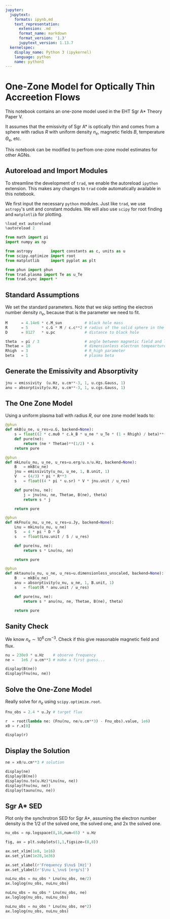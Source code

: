 ```yaml
---
jupyter:
  jupytext:
    formats: ipynb,md
    text_representation:
      extension: .md
      format_name: markdown
      format_version: '1.3'
      jupytext_version: 1.13.7
  kernelspec:
    display_name: Python 3 (ipykernel)
    language: python
    name: python3
---
```


# One-Zone Model for Optically Thin Accreetion Flows

This notebook contains an one-zone model used in the EHT Sgr A* Theory Paper V.

It assumes that the emissivity of Sgr A* is optically thin and comes from a sphere with radius $R$ with uniform density $n_e$, magnetic fields $B$, temperature $\Theta_\mathrm{e}$, etc.

This notebook can be modified to perfrom one-zone model estimates for other AGNs.


## Autoreload and Import Modules

To streamline the development of `trad`, we enable the autoreload `ipython` extension.
This makes any changes to `trad` code automatically available in this notebook.

We first input the necessary `python` modules.  Just like `trad`, we use `astropy`'s unit and constant modules.
We will also use `scipy` for root finding and `matplotlib` for plotting.

```python
%load_ext autoreload
%autoreload 2

from math import pi
import numpy as np

from astropy        import constants as c, units as u
from scipy.optimize import root
from matplotlib     import pyplot as plt

from phun import phun
from trad.plasma import Te as u_Te
from trad.sync import *
```

## Standard Assumptions

We set the standard parameters.
Note that we skip setting the electron number density $n_e$, because that is the parameter we need to fit.

```python
M      = 4.14e6 * c.M_sun          # black hole mass
R      = 5      * c.G * M / c.c**2 # radius of the solid sphere in the one-zone model
D      = 8127   * u.pc             # distance to black hole

theta  = pi / 3                    # angle between magnetic field and line of sight
Thetae = 10                        # dimensionless electron tempearture
Rhigh  = 3                         # R_high parameter
beta   = 1                         # plasma beta
```

## Generate the Emissivity and Absorptivity

```python
jnu = emissivity  (u.Hz, u.cm**-3, 1, u.cgs.Gauss, 1)
anu = absorptivity(u.Hz, u.cm**-3, 1, u.cgs.Gauss, 1)
```

## The One Zone Model

Using a uniform plasma ball with radius $R$, our one zone model leads to:

```python
@phun
def mkB(u_ne, u_res=u.G, backend=None):
    s = float((2 * c.mu0 * c.k_B * u_ne * u_Te * (1 + Rhigh) / beta)**(1/2) / u_res)
    def pure(ne):
        return (ne * Thetae)**(1/2) * s
    return pure

@phun
def mkLnu(u_nu, u_ne, u_res=u.erg/u.s/u.Hz, backend=None):
    B   = mkB(u_ne)
    jnu = emissivity(u_nu, u_ne, 1, B.unit, 1)
    V   = (4/3) * pi * R**3
    s   = float((4 * pi * u.sr) * V * jnu.unit / u_res)

    def pure(nu, ne):
        j = jnu(nu, ne, Thetae, B(ne), theta)
        return s * j

    return pure

@phun
def mkFnu(u_nu, u_ne, u_res=u.Jy, backend=None):
    Lnu = mkLnu(u_nu, u_ne)
    S   = 4 * pi * D * D
    s   = float(Lnu.unit / S / u_res)

    def pure(nu, ne):
        return s * Lnu(nu, ne)

    return pure

@phun
def mktaunu(u_nu, u_ne, u_res=u.dimensionless_unscaled, backend=None):
    B   = mkB(u_ne)
    anu = absorptivity(u_nu, u_ne, 1, B.unit, 1)
    s   = float(R * anu.unit / u_res)

    def pure(nu, ne):
        return s * anu(nu, ne, Thetae, B(ne), theta)

    return pure
```

## Sanity Check

We know $n_e \sim 10^6\,\mathrm{cm}^{-3}$.
Check if this give reasonable magnetic field and flux.

```python
nu = 230e9 * u.Hz    # observe frequency
ne =   1e6 / u.cm**3 # make a first guess...

display(B(ne))
display(Fnu(nu, ne))
```

## Solve the One-Zone Model

Really solve for $n_e$ using `scipy.optimize.root`.

```python
Fnu_obs = 2.4 * u.Jy # target flux

r  = root(lambda ne: (Fnu(nu, ne/u.cm**3) - Fnu_obs).value, 1e6)
x0 = r.x[0]

display(r)
```

## Display the Solution

```python
ne = x0/u.cm**3 # solution

display(ne)
display(B(ne))
display(nu.to(u.Hz)*Lnu(nu, ne))
display(Fnu(nu, ne))
display(taunu(nu, ne))
```

## Sgr A* SED

Plot only the synchrotron SED for Sgr A*, assuming the electron number density is the 1/2 of the solved one, the solved one, and 2x the solved one.

```python
nu_obs = np.logspace(8,16,num=65) * u.Hz

fig, ax = plt.subplots(1,1,figsize=(8,8))

ax.set_xlim(1e8, 1e16)
ax.set_ylim(1e28,1e36)

ax.set_xlabel(r'Frequency $\nu$ [Hz]')
ax.set_ylabel(r'$\nu L_\nu$ [erg/s]')

nuLnu_obs = nu_obs * Lnu(nu_obs, ne/2)
ax.loglog(nu_obs, nuLnu_obs)

nuLnu_obs = nu_obs * Lnu(nu_obs, ne)
ax.loglog(nu_obs, nuLnu_obs)

nuLnu_obs = nu_obs * Lnu(nu_obs, ne*2)
ax.loglog(nu_obs, nuLnu_obs)
```
